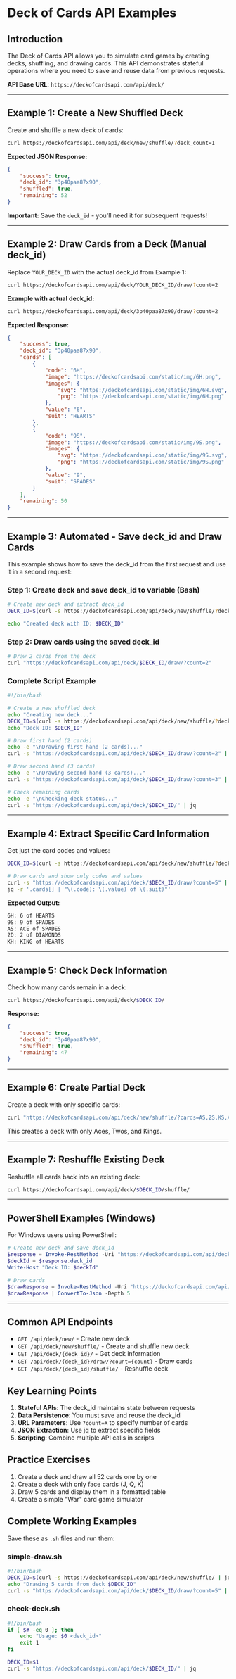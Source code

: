 # Deck of Cards API Examples

## Introduction

The Deck of Cards API allows you to simulate card games by creating decks, shuffling, and drawing cards. This API demonstrates stateful operations where you need to save and reuse data from previous requests.

**API Base URL**: `https://deckofcardsapi.com/api/deck/`

---

## Example 1: Create a New Shuffled Deck

Create and shuffle a new deck of cards:

```bash
curl https://deckofcardsapi.com/api/deck/new/shuffle/?deck_count=1
```

**Expected JSON Response:**

```json
{
    "success": true,
    "deck_id": "3p40paa87x90",
    "shuffled": true,
    "remaining": 52
}
```

**Important:** Save the `deck_id` - you'll need it for subsequent requests!

---

## Example 2: Draw Cards from a Deck (Manual deck_id)

Replace `YOUR_DECK_ID` with the actual deck_id from Example 1:

```bash
curl https://deckofcardsapi.com/api/deck/YOUR_DECK_ID/draw/?count=2
```

**Example with actual deck_id:**

```bash
curl https://deckofcardsapi.com/api/deck/3p40paa87x90/draw/?count=2
```

**Expected Response:**

```json
{
    "success": true,
    "deck_id": "3p40paa87x90",
    "cards": [
        {
            "code": "6H",
            "image": "https://deckofcardsapi.com/static/img/6H.png",
            "images": {
                "svg": "https://deckofcardsapi.com/static/img/6H.svg",
                "png": "https://deckofcardsapi.com/static/img/6H.png"
            },
            "value": "6",
            "suit": "HEARTS"
        },
        {
            "code": "9S",
            "image": "https://deckofcardsapi.com/static/img/9S.png",
            "images": {
                "svg": "https://deckofcardsapi.com/static/img/9S.svg",
                "png": "https://deckofcardsapi.com/static/img/9S.png"
            },
            "value": "9",
            "suit": "SPADES"
        }
    ],
    "remaining": 50
}
```

---

## Example 3: Automated - Save deck_id and Draw Cards

This example shows how to save the deck_id from the first request and use it in a second request:

### Step 1: Create deck and save deck_id to variable (Bash)

```bash
# Create new deck and extract deck_id
DECK_ID=$(curl -s https://deckofcardsapi.com/api/deck/new/shuffle/?deck_count=1 | jq -r '.deck_id')

echo "Created deck with ID: $DECK_ID"
```

### Step 2: Draw cards using the saved deck_id

```bash
# Draw 2 cards from the deck
curl "https://deckofcardsapi.com/api/deck/$DECK_ID/draw/?count=2"
```

### Complete Script Example

```bash
#!/bin/bash

# Create a new shuffled deck
echo "Creating new deck..."
DECK_ID=$(curl -s https://deckofcardsapi.com/api/deck/new/shuffle/?deck_count=1 | jq -r '.deck_id')
echo "Deck ID: $DECK_ID"

# Draw first hand (2 cards)
echo -e "\nDrawing first hand (2 cards)..."
curl -s "https://deckofcardsapi.com/api/deck/$DECK_ID/draw/?count=2" | jq

# Draw second hand (3 cards)
echo -e "\nDrawing second hand (3 cards)..."
curl -s "https://deckofcardsapi.com/api/deck/$DECK_ID/draw/?count=3" | jq

# Check remaining cards
echo -e "\nChecking deck status..."
curl -s "https://deckofcardsapi.com/api/deck/$DECK_ID/" | jq
```

---

## Example 4: Extract Specific Card Information

Get just the card codes and values:

```bash
DECK_ID=$(curl -s https://deckofcardsapi.com/api/deck/new/shuffle/?deck_count=1 | jq -r '.deck_id')

# Draw cards and show only codes and values
curl -s "https://deckofcardsapi.com/api/deck/$DECK_ID/draw/?count=5" | \
jq -r '.cards[] | "\(.code): \(.value) of \(.suit)"'
```

**Expected Output:**

```bash
6H: 6 of HEARTS
9S: 9 of SPADES
AS: ACE of SPADES
2D: 2 of DIAMONDS
KH: KING of HEARTS
```

---

## Example 5: Check Deck Information

Check how many cards remain in a deck:

```bash
curl https://deckofcardsapi.com/api/deck/$DECK_ID/
```

**Response:**

```json
{
    "success": true,
    "deck_id": "3p40paa87x90",
    "shuffled": true,
    "remaining": 47
}
```

---

## Example 6: Create Partial Deck

Create a deck with only specific cards:

```bash
curl "https://deckofcardsapi.com/api/deck/new/shuffle/?cards=AS,2S,KS,AD,2D,KD,AC,2C,KC,AH,2H,KH"
```

This creates a deck with only Aces, Twos, and Kings.

---

## Example 7: Reshuffle Existing Deck

Reshuffle all cards back into an existing deck:

```bash
curl https://deckofcardsapi.com/api/deck/$DECK_ID/shuffle/
```

---

## PowerShell Examples (Windows)

For Windows users using PowerShell:

```powershell
# Create new deck and save deck_id
$response = Invoke-RestMethod -Uri "https://deckofcardsapi.com/api/deck/new/shuffle/?deck_count=1"
$deckId = $response.deck_id
Write-Host "Deck ID: $deckId"

# Draw cards
$drawResponse = Invoke-RestMethod -Uri "https://deckofcardsapi.com/api/deck/$deckId/draw/?count=2"
$drawResponse | ConvertTo-Json -Depth 5
```

---

## Common API Endpoints

- `GET /api/deck/new/` - Create new deck
- `GET /api/deck/new/shuffle/` - Create and shuffle new deck
- `GET /api/deck/{deck_id}/` - Get deck information
- `GET /api/deck/{deck_id}/draw/?count={count}` - Draw cards
- `GET /api/deck/{deck_id}/shuffle/` - Reshuffle deck

## Key Learning Points

1. **Stateful APIs**: The deck_id maintains state between requests
2. **Data Persistence**: You must save and reuse the deck_id
3. **URL Parameters**: Use `?count=X` to specify number of cards
4. **JSON Extraction**: Use jq to extract specific fields
5. **Scripting**: Combine multiple API calls in scripts

## Practice Exercises

1. Create a deck and draw all 52 cards one by one
2. Create a deck with only face cards (J, Q, K)
3. Draw 5 cards and display them in a formatted table
4. Create a simple "War" card game simulator

## Complete Working Examples

Save these as `.sh` files and run them:

### simple-draw.sh

```bash
#!/bin/bash
DECK_ID=$(curl -s https://deckofcardsapi.com/api/deck/new/shuffle/ | jq -r '.deck_id')
echo "Drawing 5 cards from deck $DECK_ID"
curl -s "https://deckofcardsapi.com/api/deck/$DECK_ID/draw/?count=5" | jq -r '.cards[] | "\(.value) of \(.suit)"'
```

### check-deck.sh

```bash
#!/bin/bash
if [ $# -eq 0 ]; then
    echo "Usage: $0 <deck_id>"
    exit 1
fi

DECK_ID=$1
curl -s "https://deckofcardsapi.com/api/deck/$DECK_ID/" | jq
```
